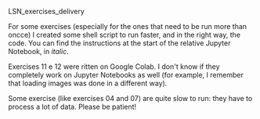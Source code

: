 LSN_exercises_delivery

For some exercises (especially for the ones that need to be run more than oncce) I created some shell script to run faster, and in the right way, the code. You can find the instructions at the start of the relative Jupyter Notebook, in *italic*.

Exercises 11 e 12 were ritten on Google Colab. I don't know if they completely work on Jupyter Notebooks as well (for example,  I remember that loading images was done in a different way).

Some exercise (like exercises 04 and 07) are quite slow to run: they have to process a lot of data. Please be patient!
